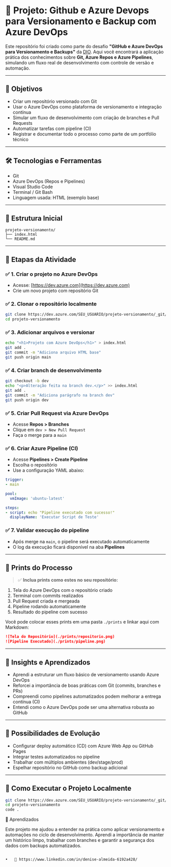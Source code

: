 # 🚀 Projeto: Github e Azure Devops para Versionamento e Backup com Azure DevOps

Este repositório foi criado como parte do desafio **"GitHub e Azure DevOps para Versionamento e Backups"** da [DIO](https://www.dio.me/). Aqui você encontrará a aplicação prática dos conhecimentos sobre **Git, Azure Repos e Azure Pipelines**, simulando um fluxo real de desenvolvimento com controle de versão e automação.

---

## 🎯 Objetivos

* Criar um repositório versionado com Git
* Usar o Azure DevOps como plataforma de versionamento e integração contínua
* Simular um fluxo de desenvolvimento com criação de branches e Pull Requests
* Automatizar tarefas com pipeline (CI)
* Registrar e documentar todo o processo como parte de um portfólio técnico

---

## 🛠️ Tecnologias e Ferramentas

* Git
* Azure DevOps (Repos e Pipelines)
* Visual Studio Code
* Terminal / Git Bash
* Linguagem usada: HTML (exemplo base)

---

## 📂 Estrutura Inicial

```
projeto-versionamento/
├── index.html
└── README.md
```

---

## 📌 Etapas da Atividade

### ✅ 1. Criar o projeto no Azure DevOps

* Acesse: [https://dev.azure.com](https://dev.azure.com)
* Crie um novo projeto com repositório Git

### ✅ 2. Clonar o repositório localmente

```bash
git clone https://dev.azure.com/SEU_USUARIO/projeto-versionamento/_git/projeto-versionamento
cd projeto-versionamento
```

### ✅ 3. Adicionar arquivos e versionar

```bash
echo "<h1>Projeto com Azure DevOps</h1>" > index.html
git add .
git commit -m "Adiciona arquivo HTML base"
git push origin main
```

### ✅ 4. Criar branch de desenvolvimento

```bash
git checkout -b dev
echo "<p>Alteração feita na branch dev.</p>" >> index.html
git add .
git commit -m "Adiciona parágrafo na branch dev"
git push origin dev
```

### ✅ 5. Criar Pull Request via Azure DevOps

* Acesse **Repos > Branches**
* Clique em `dev > New Pull Request`
* Faça o merge para a `main`

### ✅ 6. Criar Azure Pipeline (CI)

* Acesse **Pipelines > Create Pipeline**
* Escolha o repositório
* Use a configuração YAML abaixo:

```yaml
trigger:
- main

pool:
  vmImage: 'ubuntu-latest'

steps:
- script: echo "Pipeline executado com sucesso!"
  displayName: 'Executar Script de Teste'
```

### ✅ 7. Validar execução do pipeline

* Após merge na `main`, o pipeline será executado automaticamente
* O log da execução ficará disponível na aba **Pipelines**

---

## 📸 Prints do Processo

> ✅ **Inclua prints como estes no seu repositório:**

1. Tela do Azure DevOps com o repositório criado
2. Terminal com commits realizados
3. Pull Request criada e mergeada
4. Pipeline rodando automaticamente
5. Resultado do pipeline com sucesso

Você pode colocar esses prints em uma pasta `./prints` e linkar aqui com Markdown:

```markdown
![Tela do Repositório](./prints/repositorio.png)
![Pipeline Executado](./prints/pipeline.png)
```

---

## 💭 Insights e Aprendizados

* Aprendi a estruturar um fluxo básico de versionamento usando Azure DevOps
* Reforcei a importância de boas práticas com Git (commits, branches e PRs)
* Compreendi como pipelines automatizados podem melhorar a entrega contínua (CI)
* Entendi como o Azure DevOps pode ser uma alternativa robusta ao GitHub

---

## 🌱 Possibilidades de Evolução

* Configurar deploy automático (CD) com Azure Web App ou GitHub Pages
* Integrar testes automatizados no pipeline
* Trabalhar com múltiplos ambientes (dev/stage/prod)
* Espelhar repositório no GitHub como backup adicional

---

## 🧪 Como Executar o Projeto Localmente

```bash
git clone https://dev.azure.com/SEU_USUARIO/projeto-versionamento/_git/projeto-versionamento
cd projeto-versionamento
code .
```

📌 Aprendizados

Este projeto me ajudou a entender na prática como aplicar versionamento e automações no ciclo de desenvolvimento. Aprendi a importância de manter um histórico limpo, trabalhar com branches e garantir a segurança dos dados com backups automatizados.

```

•	💼 https://www.linkedin.com/in/denise-almeida-6192a428/
